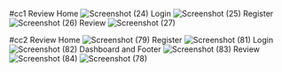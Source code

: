 #cc1 Review
Home
![Screenshot (24)](https://github.com/soundariya-2212/React_IRC/assets/151667083/1d0ed9e2-4f7e-4991-91f1-e8625c935de8)
Login
![Screenshot (25)](https://github.com/soundariya-2212/React_IRC/assets/151667083/a58e0029-06ec-4c45-a162-65bc8d731b74)
Register
![Screenshot (26)](https://github.com/soundariya-2212/React_IRC/assets/151667083/2320526a-3903-4c6f-b45d-de5d31264a1f)
Review
![Screenshot (27)](https://github.com/soundariya-2212/React_IRC/assets/151667083/420b036d-0390-4658-b1dc-546e0a4f6448)

#cc2 Review 
Home
![Screenshot (79)](https://github.com/soundariya-2212/React_IRC/assets/151667083/7ba9952e-fb54-42e1-9cf5-c40a68d4f511)
Register
![Screenshot (81)](https://github.com/soundariya-2212/React_IRC/assets/151667083/e1b5e4a2-dc35-447d-aac6-f1e6710d52ed)
Login
![Screenshot (82)](https://github.com/soundariya-2212/React_IRC/assets/151667083/2cac4843-9337-4e12-b024-dda8c2f9013b)
Dashboard and Footer
![Screenshot (83)](https://github.com/soundariya-2212/React_IRC/assets/151667083/5f7f2f3c-795b-4098-98e7-40e8abaa24b8)
Review
![Screenshot (84)](https://github.com/soundariya-2212/React_IRC/assets/151667083/f1e807c5-88bb-48b8-8411-e952c1bf278b)
![Screenshot (78)](https://github.com/soundariya-2212/React_IRC/assets/151667083/f405e677-d26d-4b2b-a387-f3d1ce791c12)
